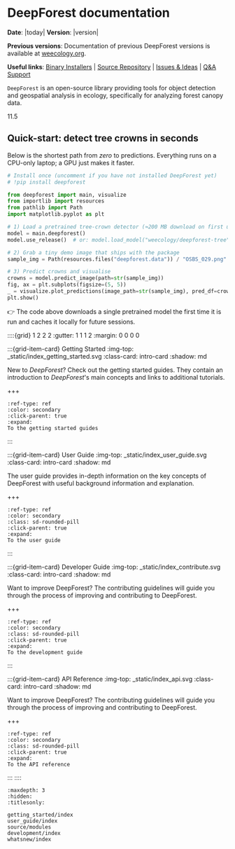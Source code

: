 # DeepForest documentation

**Date**: |today| **Version**: |version|

<!-- **Download documentation**: [Zipped HTML](deepforest.zip) -->

**Previous versions**: Documentation of previous DeepForest versions is available at [weecology.org](https://deepforest.weecology.org/).

**Useful links**: [Binary Installers](https://pypi.org/project/deepforest) |  [Source Repository](https://github.com/weecology/DeepForest) |  [Issues & Ideas](https://github.com/weecology/DeepForest/issues) |  [Q&A Support](https://stackoverflow.com/questions/tagged/deepforest)

`DeepForest` is an open-source library providing tools for object detection and geospatial analysis in ecology, specifically for analyzing forest canopy data.

11.5
## Quick-start: detect tree crowns in seconds

Below is the shortest path from *zero* to predictions. Everything runs on a CPU-only laptop; a GPU just makes it faster.

```python
# Install once (uncomment if you have not installed DeepForest yet)
# !pip install deepforest

from deepforest import main, visualize
from importlib import resources
from pathlib import Path
import matplotlib.pyplot as plt

# 1) Load a pretrained tree-crown detector (≈200 MB download on first use)
model = main.deepforest()
model.use_release()  # or: model.load_model("weecology/deepforest-tree")

# 2) Grab a tiny demo image that ships with the package
sample_img = Path(resources.files("deepforest.data")) / "OSBS_029.png"

# 3) Predict crowns and visualise
crowns = model.predict_image(path=str(sample_img))
fig, ax = plt.subplots(figsize=(5, 5))
_ = visualize.plot_predictions(image_path=str(sample_img), pred_df=crowns, ax=ax)
plt.show()
```

👉 The code above downloads a single pretrained model the first time it is run and caches it locally for future sessions.

::::{grid} 1 2 2 2
:gutter: 1 1 1 2
:margin: 0 0 0 0

:::{grid-item-card} Getting Started
:img-top: _static/index_getting_started.svg
:class-card: intro-card
:shadow: md

New to *DeepForest*? Check out the getting started guides. They contain an introduction to *DeepForest*'s main concepts and links to additional tutorials.

+++
```{button-ref} getting_started
:ref-type: ref
:color: secondary
:click-parent: true
:expand:
To the getting started guides
```
:::

:::{grid-item-card} User Guide
:img-top: _static/index_user_guide.svg
:class-card: intro-card
:shadow: md

The user guide provides in-depth information on the key concepts of DeepForest with useful background information and explanation.

+++
```{button-ref} user_guide
:ref-type: ref
:color: secondary
:class: sd-rounded-pill
:click-parent: true
:expand:
To the user guide
```
:::

:::{grid-item-card} Developer Guide
:img-top: _static/index_contribute.svg
:class-card: intro-card
:shadow: md

Want to improve DeepForest? The contributing guidelines will guide you through the process of improving and contributing to DeepForest.

+++
```{button-ref} development
:ref-type: ref
:color: secondary
:class: sd-rounded-pill
:click-parent: true
:expand:
To the development guide
```
:::

:::{grid-item-card} API Reference
:img-top: _static/index_api.svg
:class-card: intro-card
:shadow: md

Want to improve DeepForest? The contributing guidelines will guide you through the process of improving and contributing to DeepForest.

+++
```{button-ref} api
:ref-type: ref
:color: secondary
:class: sd-rounded-pill
:click-parent: true
:expand:
To the API reference
```
:::
::::


```{toctree}
:maxdepth: 3
:hidden:
:titlesonly:

getting_started/index
user_guide/index
source/modules
development/index
whatsnew/index
```

